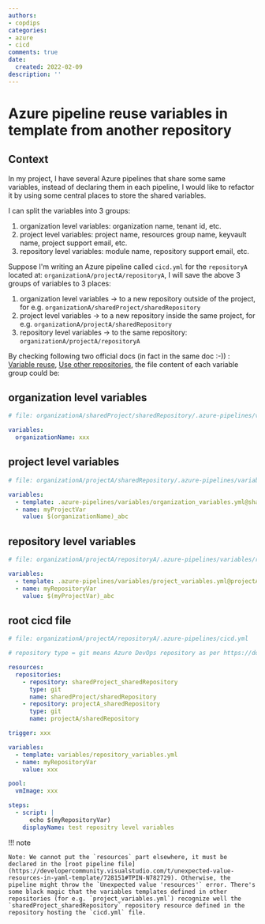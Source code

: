 ```yaml
---
authors:
- copdips
categories:
- azure
- cicd
comments: true
date:
  created: 2022-02-09
description: ''
---
```


# Azure pipeline reuse variables in template from another repository

## Context

In my project, I have several Azure pipelines that share some same variables, instead of declaring them in each pipeline, I would like to refactor it by using some central places to store the shared variables.

<!-- more -->

I can split the variables into 3 groups:

1. organization level variables:
   organization name, tenant id, etc.
2. project level variables:
   project name, resources group name, keyvault name, project support email, etc.
3. repository level variables:
   module name, repository support email, etc.

Suppose I'm writing an Azure pipeline called `cicd.yml` for the `repositoryA` located at: `organizationA/projectA/repositoryA`, I will save the above 3 groups of variables to 3 places:

1. organization level variables -> to a new repository outside of the project, for e.g. `organizationA/sharedProject/sharedRepository`
2. project level variables -> to a new repository inside the same project, for e.g. `organizationA/projectA/sharedRepository`
3. repository level variables -> to the same repository: `organizationA/projectA/repositoryA`

By checking following two official docs (in fact in the same doc :-)) : [Variable reuse](https://docs.microsoft.com/en-us/azure/devops/pipelines/process/templates?view=azure-devops#variable-reuse), [Use other repositories](https://docs.microsoft.com/en-us/azure/devops/pipelines/process/templates?view=azure-devops#use-other-repositories), the file content of each variable group could be:

## organization level variables

```yaml
# file: organizationA/sharedProject/sharedRepository/.azure-pipelines/variables/organization_variables.yml

variables:
  organizationName: xxx
```

## project level variables

```yaml
# file: organizationA/projectA/sharedRepository/.azure-pipelines/variables/project_variables.yml

variables:
  - template: .azure-pipelines/variables/organization_variables.yml@sharedProject_sharedRepository
  - name: myProjectVar
    value: $(organizationName)_abc
```

## repository level variables

```yaml
# file: organizationA/projectA/repositoryA/.azure-pipelines/variables/repository_variables.yml

variables:
  - template: .azure-pipelines/variables/project_variables.yml@projectA_sharedRepository
  - name: myRepositoryVar
    value: $(myProjectVar)_abc
```

## root cicd file

```yaml
# file: organizationA/projectA/repositoryA/.azure-pipelines/cicd.yml

# repository type = git means Azure DevOps repository as per https://docs.microsoft.com/en-us/azure/devops/pipelines/repos/multi-repo-checkout?view=azure-devops#specify-multiple-repositories

resources:
  repositories:
    - repository: sharedProject_sharedRepository
      type: git
      name: sharedProject/sharedRepository
    - repository: projectA_sharedRepository
      type: git
      name: projectA/sharedRepository

trigger: xxx

variables:
  - template: variables/repository_variables.yml
  - name: myRepositoryVar
    value: xxx

pool:
  vmImage: xxx

steps:
  - script: |
      echo $(myRepositoryVar)
    displayName: test repositry level variables
```

!!! note

    Note: We cannot put the `resources` part elsewhere, it must be declared in the [root pipeline file](https://developercommunity.visualstudio.com/t/unexpected-value-resources-in-yaml-template/728151#TPIN-N782729). Otherwise, the pipeline might throw the `Unexpected value 'resources'` error. There's some black magic that the variables templates defined in other repositories (for e.g. `project_variables.yml`) recognize well the `sharedProject_sharedRepository` repository resource defined in the repository hosting the `cicd.yml` file.

